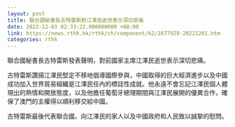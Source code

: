 ```yaml
---
layout: post
title: 聯合國秘書長古特雷斯對江澤民逝世表示深切悲痛
date: 2022-12-01 02:33:22.000000000 +08:00
link: https://news.rthk.hk/rthk/ch/component/k2/1677929-20221201.htm
categories: rthk
---
```


聯合國秘書長古特雷斯發表聲明，對前國家主席江澤民逝世表示深切悲痛。

古特雷斯讚揚江澤民堅定不移地倡導國際參與，中國取得的巨大經濟進步以及中國成功加入世界貿易組織是江澤民任內的標誌性成就。他永遠不會忘記江澤民個人體現出的熱情和開放態度，以及他擔任葡萄牙總理期間與江澤民展開的優異合作，確保了澳門的主權得以順利移交給中國。

古特雷斯最後代表聯合國，向江澤民的家人以及中國政府和人民致以誠摯的慰問。
